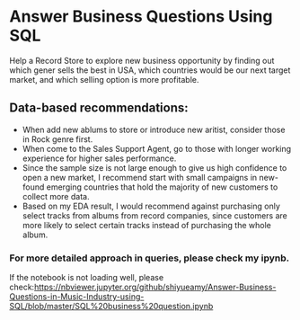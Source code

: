 # Answer Business Questions Using SQL 
Help a Record Store to explore new business opportunity by finding out which gener sells the best in USA, which countries would be our next target market, and which selling option is more profitable.

## Data-based recommendations:
- When add new ablums to store or introduce new aritist, consider those in Rock genre first.
- When come to the Sales Support Agent, go to those with longer working experience for higher sales performance.
- Since the sample size is not large enough to give us high confidence to open a new market, I recommend start with small campaigns in new-found emerging countries that hold the majority of new customers to collect more data.
- Based on my EDA result, I would recommend against purchasing only select tracks from albums from record companies, since customers are more likely to select certain tracks instead of purchasing the whole album.

### For more detailed approach in queries, please check my ipynb. 
If the notebook is not loading well, please check:https://nbviewer.jupyter.org/github/shiyueamy/Answer-Business-Questions-in-Music-Industry-using-SQL/blob/master/SQL%20business%20question.ipynb
